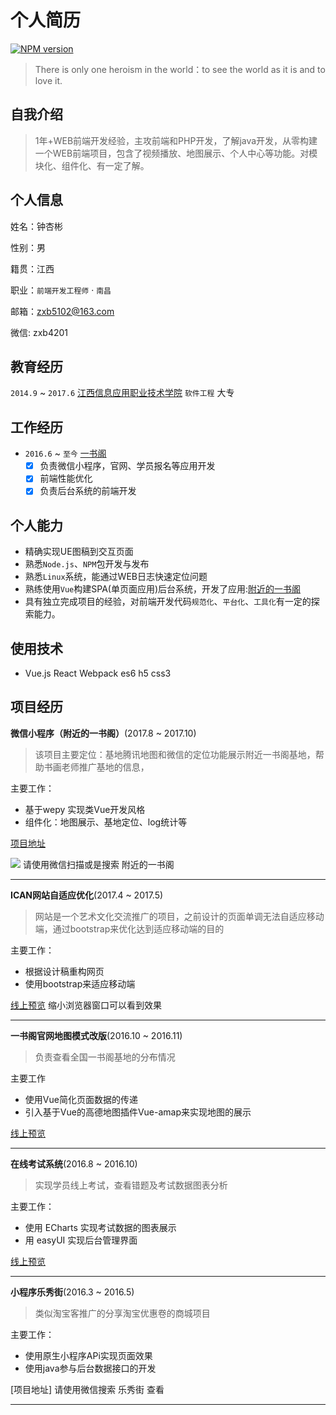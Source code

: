 # 个人简历
[![NPM version](https://badge.fury.io/js/yangjunlong.png)](http://badge.fury.io/js/yangjunlong)
> There is only one heroism in the world：to see the world as it is and to love it.

## 自我介绍
> 1年+WEB前端开发经验，主攻前端和PHP开发，了解java开发，从零构建一个WEB前端项目，包含了视频播放、地图展示、个人中心等功能。对模块化、组件化、有一定了解。

## 个人信息
姓名：钟杏彬

性别：男

籍贯：江西

职业：`前端开发工程师` · `南昌`

邮箱：zxb5102@163.com

微信: zxb4201

## 教育经历
`2014.9` ~ `2017.6` [江西信息应用职业技术学院](http://www.jxcia.com/) `软件工程` 大专

## 工作经历
- `2016.6` ~ `至今` [一书阁](https://www.yishuge.com/)
	- [x] 负责微信小程序，官网、学员报名等应用开发
	- [x] 前端性能优化
	- [x] 负责后台系统的前端开发

## 个人能力
* 精确实现UE图稿到交互页面
* 熟悉`Node.js`、`NPM`包开发与发布
* 熟悉`Linux`系统，能通过WEB日志快速定位问题
* 熟练使用`Vue`构建SPA(单页面应用)后台系统，开发了应用:[附近的一书阁](https://www.yishuge.com/moreBase.do#/)
* 具有独立完成项目的经验，对前端开发代码`规范化`、`平台化`、`工具化`有一定的探索能力。

## 使用技术
* Vue.js React Webpack es6 h5 css3


## 项目经历
**微信小程序（附近的一书阁）**(2017.8 ~ 2017.10)
> 该项目主要定位：基地腾讯地图和微信的定位功能展示附近一书阁基地，帮助书画老师推广基地的信息，

主要工作：
* 基于wepy 实现类Vue开发风格
* 组件化：地图展示、基地定位、log统计等

[项目地址](https://github.com/zxb5102/wx-location)

<img src="https://github.com/zxb5102/resume/blob/master/img/code.png">
请使用微信扫描或是搜索 附近的一书阁

---

**ICAN网站自适应优化**(2017.4 ~ 2017.5)
> 网站是一个艺术文化交流推广的项目，之前设计的页面单调无法自适应移动端，通过bootstrap来优化达到适应移动端的目的

主要工作：
* 根据设计稿重构网页
* 使用bootstrap来适应移动端

[线上预览](http://www.ican2017.com/index.do?language=en) 缩小浏览器窗口可以看到效果

---

**一书阁官网地图模式改版**(2016.10 ~ 2016.11)
> 负责查看全国一书阁基地的分布情况

主要工作
* 使用Vue简化页面数据的传递
* 引入基于Vue的高德地图插件Vue-amap来实现地图的展示

[线上预览](https://www.yishuge.com/mapPage.do)

---

**在线考试系统**(2016.8 ~ 2016.10)
> 实现学员线上考试，查看错题及考试数据图表分析

主要工作：
* 使用 ECharts 实现考试数据的图表展示
* 用 easyUI 实现后台管理界面

[线上预览](https://github.com/zxb5102/onlinexame)

---

**小程序乐秀街**(2016.3 ~ 2016.5)
> 类似淘宝客推广的分享淘宝优惠卷的商城项目

主要工作：
* 使用原生小程序APi实现页面效果
* 使用java参与后台数据接口的开发

[项目地址]	请使用微信搜索 乐秀街 查看

---


